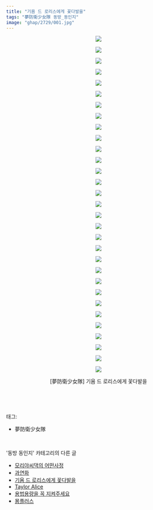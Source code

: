 ```yaml
---
title: "기욤 드 로리스에게 꽃다발을"
tags: "夢防衛少女隊 동방_동인지"
image: "ghap/2729/001.jpg"
---
```

<div class="article">
<p style="text-align: center; clear: none; float: none;"><img src="{{ site.nasurl }}/ghap/2729/001.jpg"/></p>
<p style="text-align: center; clear: none; float: none;"><img src="{{ site.nasurl }}/ghap/2729/002.jpg"/></p>
<p style="text-align: center; clear: none; float: none;"><img src="{{ site.nasurl }}/ghap/2729/003.jpg"/></p>
<p style="text-align: center; clear: none; float: none;"><img src="{{ site.nasurl }}/ghap/2729/004.jpg"/></p>
<p style="text-align: center; clear: none; float: none;"><img src="{{ site.nasurl }}/ghap/2729/005.jpg"/></p>
<p style="text-align: center; clear: none; float: none;"><img src="{{ site.nasurl }}/ghap/2729/006.jpg"/></p>
<p style="text-align: center; clear: none; float: none;"><img src="{{ site.nasurl }}/ghap/2729/007.jpg"/></p>
<p style="text-align: center; clear: none; float: none;"><img src="{{ site.nasurl }}/ghap/2729/008.jpg"/></p>
<p style="text-align: center; clear: none; float: none;"><img src="{{ site.nasurl }}/ghap/2729/009.jpg"/></p>
<p style="text-align: center; clear: none; float: none;"><img src="{{ site.nasurl }}/ghap/2729/010.jpg"/></p>
<p style="text-align: center; clear: none; float: none;"><img src="{{ site.nasurl }}/ghap/2729/011.jpg"/></p>
<p style="text-align: center; clear: none; float: none;"><img src="{{ site.nasurl }}/ghap/2729/012.jpg"/></p>
<p style="text-align: center; clear: none; float: none;"><img src="{{ site.nasurl }}/ghap/2729/013.jpg"/></p>
<p style="text-align: center; clear: none; float: none;"><img src="{{ site.nasurl }}/ghap/2729/014.jpg"/></p>
<p style="text-align: center; clear: none; float: none;"><img src="{{ site.nasurl }}/ghap/2729/015.jpg"/></p>
<p style="text-align: center; clear: none; float: none;"><img src="{{ site.nasurl }}/ghap/2729/016.jpg"/></p>
<p style="text-align: center; clear: none; float: none;"><img src="{{ site.nasurl }}/ghap/2729/017.jpg"/></p>
<p style="text-align: center; clear: none; float: none;"><img src="{{ site.nasurl }}/ghap/2729/018.jpg"/></p>
<p style="text-align: center; clear: none; float: none;"><img src="{{ site.nasurl }}/ghap/2729/019.jpg"/></p>
<p style="text-align: center; clear: none; float: none;"><img src="{{ site.nasurl }}/ghap/2729/020.jpg"/></p>
<p style="text-align: center; clear: none; float: none;"><img src="{{ site.nasurl }}/ghap/2729/021.jpg"/></p>
<p style="text-align: center; clear: none; float: none;"><img src="{{ site.nasurl }}/ghap/2729/022.jpg"/></p>
<p style="text-align: center; clear: none; float: none;"><img src="{{ site.nasurl }}/ghap/2729/023.jpg"/></p>
<p style="text-align: center; clear: none; float: none;"><img src="{{ site.nasurl }}/ghap/2729/024.jpg"/></p>
<p style="text-align: center; clear: none; float: none;"><img src="{{ site.nasurl }}/ghap/2729/025.jpg"/></p>
<p style="text-align: center; clear: none; float: none;"><img src="{{ site.nasurl }}/ghap/2729/026.jpg"/></p>
<p style="text-align: center; clear: none; float: none;"><img src="{{ site.nasurl }}/ghap/2729/027.jpg"/></p>
<p style="text-align: center; clear: none; float: none;"><img src="{{ site.nasurl }}/ghap/2729/028.jpg"/></p>
<p style="text-align: center; clear: none; float: none;"><img src="{{ site.nasurl }}/ghap/2729/029.jpg"/></p>
<p style="text-align: center; clear: none; float: none;"><img src="{{ site.nasurl }}/ghap/2729/030.jpg"/></p>
<p style="text-align: center; clear: none; float: none;"><img src="{{ site.nasurl }}/ghap/2729/031.jpg"/></p>
<p style="text-align: center; clear: none; float: none;">[夢防衛少女隊] 기욤 드 로리스에게 꽃다발을</p>
<p><br/></p>
</div><br/>
<div class="tagTrail">
<p>태그: </p>
<ul>
<li>夢防衛少女隊</li>
</ul>
</div><br/>
<div class="another">
<p>'동방 동인지' 카테고리의 다른 글</p>
<ul>
<li><a href="/2016-11-24-ghap_2732">모리야씨댁의 어떤사정</a></li>
<li><a href="/2016-11-24-ghap_2731">과연화</a></li>
<li><a href="/2016-11-24-ghap_2729">기욤 드 로리스에게 꽃다발을</a></li>
<li><a href="/2016-11-24-ghap_2728">Taylor Alice</a></li>
<li><a href="/2016-11-24-ghap_2727">용법용량을 꼭 지켜주세요</a></li>
<li><a href="/2016-11-24-ghap_2726">묭플러스</a></li>
</ul>
</div><br/>
<div class="cb_module cb_fluid">
<div class="cb_wrt cb_profile">
</div><!-- commentList close -->
</div><br/>
